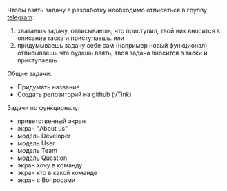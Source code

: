 Чтобы взять задачу в разработку необходимо отписаться в группу [telegram](https://t.me/+V8nPQscQhDdhNWUy):
1. хватаешь задачу, отписываешь, что приступил, твой ник вносится в описание таска и приступаешь.
или
2. придумываешь задачу себе сам (например новый функционал), отписываешь что будешь ваять, твоя задача вносится в таски и приступаешь

Общие задачи:
- Придумать название
- Создать репозиторий на github (vTink)

Задачи по функционалу: 
- приветственный экран
- экран "About us"
- модель Developer
- модель User
- модель Team
- модель Question
- экран хочу в команду
- экран кто в какой команде
- экран с Вопросами
